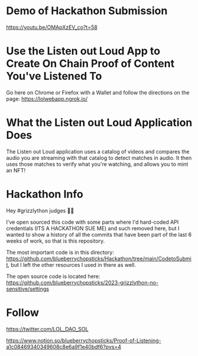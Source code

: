 # Demo of Hackathon Submission

https://youtu.be/OMApXzEV_co?t=58

# Use the Listen out Loud App to Create On Chain Proof of Content You've Listened To

Go here on Chrome or Firefox with a Wallet and follow the directions on the page: https://lolwebapp.ngrok.io/

# What the Listen out Loud Application Does

The Listen out Loud application uses a catalog of videos and compares the audio you are streaming with that catalog to detect matches in audio. It then uses those matches to verify what you're watching, and allows you to mint an NFT!

# Hackathon Info
Hey #grizzlython judges 👋🐻

I've open sourced this code with some parts where I'd hard-coded API credentials (ITS A HACKATHON SUE ME) and such removed here, but I wanted to show a history of all the commits that have been part of the last 6 weeks of work, so that is this repository. 

The most important code is in this directory: https://github.com/blueberrychopsticks/Hackathon/tree/main/CodetoSubmit, but I left the other resources I used in there as well. 

The open source code is located here: https://github.com/blueberrychopsticks/2023-grizzlython-no-sensitive/settings

# Follow
https://twitter.com/LOL_DAO_SOL

https://www.notion.so/blueberrychopsticks/Proof-of-Listening-a1c08469340349608c8e6a9f1e40bdf6?pvs=4
